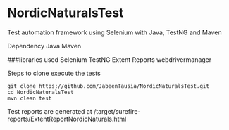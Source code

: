# NordicNaturalsTest

Test automation framework using Selenium with Java, TestNG and Maven

Dependency Java Maven

###libraries used Selenium TestNG Extent Reports webdrivermanager

Steps to clone execute the tests
```
git clone https://github.com/JabeenTausia/NordicNaturalsTest.git
cd NordicNaturalsTest
mvn clean test
```
Test reports are generated at /target/surefire-reports/ExtentReportNordicNaturals.html
